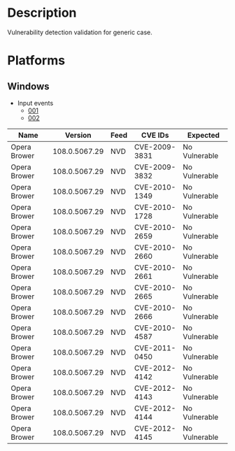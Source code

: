 # Description

Vulnerability detection validation for generic case.

# Platforms

## Windows

- Input events
    - [001](input_001.json)
    - [002](input_002.json)

| Name                                              | Version        | Feed | CVE IDs       | Expected       |
|---------------------------------------------------|----------------|------|---------------|----------------|
| Opera Brower                                      | 108.0.5067.29  | NVD  | CVE-2009-3831 | No Vulnerable  |
| Opera Brower                                      | 108.0.5067.29  | NVD  | CVE-2009-3832 | No Vulnerable  |
| Opera Brower                                      | 108.0.5067.29  | NVD  | CVE-2010-1349 | No Vulnerable  |
| Opera Brower                                      | 108.0.5067.29  | NVD  | CVE-2010-1728 | No Vulnerable  |
| Opera Brower                                      | 108.0.5067.29  | NVD  | CVE-2010-2659 | No Vulnerable  |
| Opera Brower                                      | 108.0.5067.29  | NVD  | CVE-2010-2660 | No Vulnerable  |
| Opera Brower                                      | 108.0.5067.29  | NVD  | CVE-2010-2661 | No Vulnerable  |
| Opera Brower                                      | 108.0.5067.29  | NVD  | CVE-2010-2665 | No Vulnerable  |
| Opera Brower                                      | 108.0.5067.29  | NVD  | CVE-2010-2666 | No Vulnerable  |
| Opera Brower                                      | 108.0.5067.29  | NVD  | CVE-2010-4587 | No Vulnerable  |
| Opera Brower                                      | 108.0.5067.29  | NVD  | CVE-2011-0450 | No Vulnerable  |
| Opera Brower                                      | 108.0.5067.29  | NVD  | CVE-2012-4142 | No Vulnerable  |
| Opera Brower                                      | 108.0.5067.29  | NVD  | CVE-2012-4143 | No Vulnerable  |
| Opera Brower                                      | 108.0.5067.29  | NVD  | CVE-2012-4144 | No Vulnerable  |
| Opera Brower                                      | 108.0.5067.29  | NVD  | CVE-2012-4145 | No Vulnerable  |
